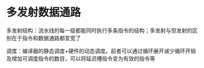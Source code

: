 # 多发射数据通路

多发射结构：流水线的每一级都能同时执行多条指令的结构；多发射与但发射的区别在于指令和数据通路都变宽了

调度：编译器的静态调度+硬件的动态调度。前者可以通过循环展开减少循环开销及增加可调度指令的数目，可以将延迟槽指令变为有效的指令等
